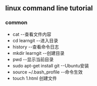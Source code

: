 ## linux command line tutorial

### common
   * cat <files> --查看文件内容
   * cd learngit --进入目录
   * history --查看命令日志
   * mkdir learngit --创建目录
   * pwd --显示当前目录
   * sudo apt-get install git  --Ubuntu安装  
   * source ~/.bash_profile  --命令生效  
   * touch 1.html  创建文件  
   
   
   
    
       
